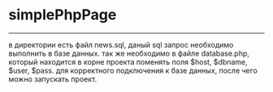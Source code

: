 # simplePhpPage
---
в директории есть файл news.sql, даный sql запрос необходимо выполнить в базе данных. так же необходимо в файле database.php, который находится в корне проекта поменять поля $host, $dbname, $user, $pass. для корректного подключения к базе данных, после чего можно запускать проект.
